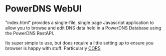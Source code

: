 # PowerDNS WebUI

"index.html" provides a single-file, single page Javascript application to allow you to browse and edit 
DNS data held in a PowerDNS Database using the PowerDNS RestAPI.

Its super simple to use, but does require a little setting up to ensure you browser is happy with stuff.
Particularly [CORS](https://developer.mozilla.org/en-US/docs/Web/HTTP/CORS)
